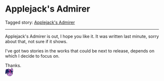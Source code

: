# Applejack's Admirer

Tagged story: [Applejack&#039;s Admirer](https://www.fimfiction.net/story/542617/applejacks-admirer)

***

Applejack's Admirer is out, I hope you like it. It was written last minute, sorry about that, not sure if it shows.

I've got two stories in the works that could be next to release, depends on which I decide to focus on.

Thanks.  
![:twilightsmile:](../../../ponies/emotes/twilightsmile.png)
